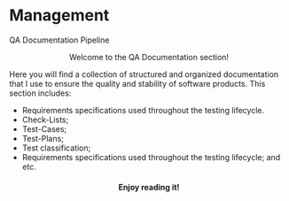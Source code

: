 # Management
QA Documentation Pipeline
<p align="center">
Welcome to the QA Documentation section! 
    </a>
</p>

  Here you will find a collection of structured and organized documentation that I use to ensure the quality and stability of software products. This section includes:


 + Requirements specifications used throughout the testing lifecycle.
+ Check-Lists;
+ Test-Cases;
+ Test-Plans;
+ Test classification;
+ Requirements specifications used throughout the testing lifecycle;
and etc.

<h4 align="center"> Enjoy reading it!</h4>
    </p>
